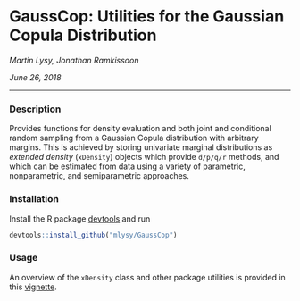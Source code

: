 # GaussCop: Utilities for the Gaussian Copula Distribution

*Martin Lysy, Jonathan Ramkissoon*

*June 26, 2018*

---

### Description

Provides functions for density evaluation and both joint and conditional random sampling from a Gaussian Copula distribution with arbitrary margins.  This is achieved by storing univariate marginal distributions as *extended density* (`xDensity`) objects which provide `d/p/q/r` methods, and which can be estimated from data using a variety of parametric, nonparametric, and semiparametric approaches.

### Installation

Install the R package [devtools](https://CRAN.R-project.org/package=devtools) and run
```r
devtools::install_github("mlysy/GaussCop")
```

### Usage

An overview of the `xDensity` class and other package utilities is provided in this [vignette](http://htmlpreview.github.com/?https://github.com/mlysy/GaussCop/master/inst/doc/xDensity-quicktut.html).
